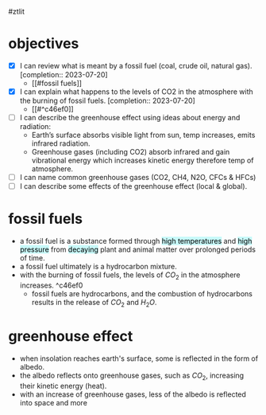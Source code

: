 #ztlit 
# objectives
- [x] I can review what is meant by a fossil fuel (coal, crude oil, natural gas).  [completion:: 2023-07-20]
	- [[#fossil fuels]]
- [x] I can explain what happens to the levels of CO2 in the atmosphere with the burning of fossil fuels.  [completion:: 2023-07-20]
	- [[#^c46ef0]]
- [ ] I can describe the greenhouse effect using ideas about energy and radiation:
    - Earth’s surface absorbs visible light from sun, temp increases, emits infrared radiation.
    - Greenhouse gases (including CO2) absorb infrared and gain vibrational energy which increases kinetic energy therefore temp of atmosphere.
- [ ] I can name common greenhouse gases (CO2, CH4, N2O, CFCs & HFCs)
- [ ] I can describe some effects of the greenhouse effect (local & global).
# fossil fuels
- a fossil fuel is a substance formed through <mark style="background: #ABF7F7A6;">high temperatures</mark> and <mark style="background: #ABF7F7A6;">high pressure</mark> from <mark style="background: #ABF7F7A6;">decaying</mark> plant and animal matter over prolonged periods of time.
- a fossil fuel ultimately is a hydrocarbon mixture.
- with the burning of fossil fuels, the levels of $CO_2$ in the atmosphere increases. ^c46ef0
	- fossil fuels are hydrocarbons, and the combustion of hydrocarbons results in the release of $CO_2$ and $H_2O$.
# greenhouse effect
- when insolation reaches earth's surface, some is reflected in the form of albedo. 
- the albedo reflects onto greenhouse gases, such as $CO_2$, increasing their kinetic energy (heat).
- with an increase of greenhouse gases, less of the albedo is reflected into space and more 